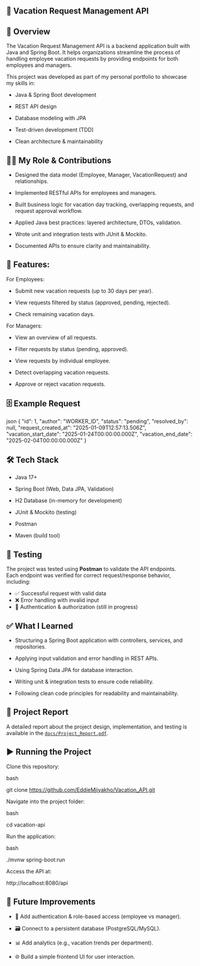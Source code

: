 ## 🌴 Vacation Request Management API


**📖 Overview**
---

The Vacation Request Management API is a backend application built with Java and Spring Boot. It helps organizations streamline the process of handling employee vacation requests by providing endpoints for both employees and managers.

This project was developed as part of my personal portfolio to showcase my skills in:

- Java & Spring Boot development

- REST API design

- Database modeling with JPA

- Test-driven development (TDD)

- Clean architecture & maintainability




**👨‍💻 My Role & Contributions**
---

- Designed the data model (Employee, Manager, VacationRequest) and relationships.

- Implemented RESTful APIs for employees and managers.

- Built business logic for vacation day tracking, overlapping requests, and request approval workflow.

- Applied Java best practices: layered architecture, DTOs, validation.

- Wrote unit and integration tests with JUnit & Mockito.

- Documented APIs to ensure clarity and maintainability.




**🚀 Features:**
---

For Employees:

- Submit new vacation requests (up to 30 days per year).

- View requests filtered by status (approved, pending, rejected).

- Check remaining vacation days.

For Managers:

- View an overview of all requests.

- Filter requests by status (pending, approved).

- View requests by individual employee.

- Detect overlapping vacation requests.

- Approve or reject vacation requests.




**🗄️ Example Request**
---

json
{
  "id": 1,
  "author": "WORKER_ID",
  "status": "pending",
  "resolved_by": null,
  "request_created_at": "2025-01-09T12:57:13.506Z",
  "vacation_start_date": "2025-01-24T00:00:00.000Z",
  "vacation_end_date": "2025-02-04T00:00:00.000Z"
}




**🛠️ Tech Stack**
---

- Java 17+

- Spring Boot (Web, Data JPA, Validation)

- H2 Database (in-memory for development)

- JUnit & Mockito (testing)

- Postman

- Maven (build tool)


## 🧪 Testing

The project was tested using **Postman** to validate the API endpoints.  
Each endpoint was verified for correct request/response behavior, including:

- ✅ Successful request with valid data  
- ❌ Error handling with invalid input  
- 🔑 Authentication & authorization (still in progress)




**✅ What I Learned**
---

- Structuring a Spring Boot application with controllers, services, and repositories.

- Applying input validation and error handling in REST APIs.

- Using Spring Data JPA for database interaction.

- Writing unit & integration tests to ensure code reliability.

- Following clean code principles for readability and maintainability.


## 📑 Project Report
A detailed report about the project design, implementation, and testing is available in the [`docs/Project_Report.pdf`](vacation/docs/Project_Report.pdf).



**▶️ Running the Project**
---

Clone this repository:

bash

git clone https://github.com/EddieMjiyakho/Vacation_API.git

Navigate into the project folder:

bash

cd vacation-api

Run the application:

bash

./mvnw spring-boot:run

Access the API at:

http://localhost:8080/api




**📌 Future Improvements**
---

- 🔐 Add authentication & role-based access (employee vs manager).

- 🗃️ Connect to a persistent database (PostgreSQL/MySQL).

- 📊 Add analytics (e.g., vacation trends per department).

- 🌐 Build a simple frontend UI for user interaction.
